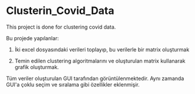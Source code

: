 # Clusterin_Covid_Data
This project is done for clustering covid data.

Bu projede yapılanlar:

1) İki excel dosyasındaki verileri toplayıp, bu verilerle bir matrix oluşturmak

2) Temin edilen clustering algoritmalarını ve oluşturulan matrix kullanarak grafik oluşturmak.

Tüm veriler oluşturulan GUI tarafından görüntülenmektedir. Aynı zamanda GUI'a çoklu seçim ve sıralama gibi özellikler eklenmişir.

